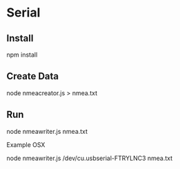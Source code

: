 Serial
======

Install
-------

npm install

Create Data
-----------

node nmeacreator.js > nmea.txt

Run
---

node nmeawriter.js <usb port> nmea.txt

Example OSX

node nmeawriter.js /dev/cu.usbserial-FTRYLNC3 nmea.txt

